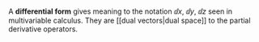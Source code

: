 A **differential form** gives meaning to the notation $\dd{x}$, $\dd{y}$, $\dd{z}$ seen in multivariable calculus. They are [[dual vectors|dual space]] to the partial derivative operators.